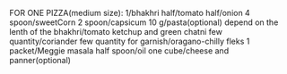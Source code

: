 FOR ONE PIZZA(medium size):
1/bhakhri
half/tomato
half/onion
4 spoon/sweetCorn
2 spoon/capsicum
10 g/pasta(optional)
depend on the lenth of the bhakhri/tomato ketchup and green chatni
few quantity/coriander
few quantity for garnish/oragano-chilly fleks
1 packet/Meggie masala
half spoon/oil
one cube/cheese and panner(optional)
